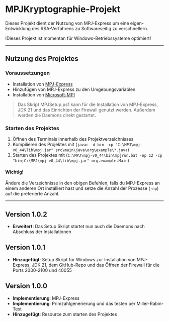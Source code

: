 # MPJKryptographie-Projekt

Dieses Projekt dient der Nutzung von MPJ-Express um eine eigen-Entwicklung des RSA-Verfahrens zu Softwareseitig
zu verschnellern.

!Dieses Projekt ist momentan für Windows-Betriebssysteme optimiert!

________________

## Nutzung des Projektes
### Voraussetzungen
- Installation von [MPJ-Express](https://mpj-express.org/)
- Hinzufügen von MPJ-Express zu den Umgebungsvariablen
- Installation von [Microsoft-MPI](https://learn.microsoft.com/de-de/message-passing-interface/microsoft-mpi)
> Das Skript MPJSetup.ps1 kann für die Installation von MPJ-Express, JDK 21 und das Einrichten der Firewall genutzt werden. Außerdem werden die Daemons direkt gestartet.

### Starten des Projektes
1. Öffnen des Terminals innerhalb des Projektverzeichnisses
2. Kompilieren des Projektes mit (`javac -d bin -cp "C:\MPJ\mpj-v0_44\lib\mpj.jar" src\main\java\org\example\*.java`)
3. Starten des Projektes mit (`C:\MPJ\mpj-v0_44\bin\mpjrun.bat -np 12 -cp "bin;C:\MPJ\mpj-v0_44\lib\mpj.jar" org.example.Main`)

#### Wichtig!
Ändere die Verzeichnisse in den obigen Befehlen, falls du MPJ-Express an einem anderen Ort installiert hast
und setze die Anzahl der Prozesse (`-np`) auf die preferierte Anzahl.
________________
## Version 1.0.2
- **Erweitert**: Das Setup Skript startet nun auch die Daemons nach Abschluss der Installationen

## Version 1.0.1
- **Hinzugefügt**: Setup Skript für Windows zur Installation von MPJ-Express, JDK 21, dem GitHub-Repo und das Öffnen der Firewall für die Ports 2000-2100 und 40055

## Version 1.0.0
- **Implementierung**: MPJ-Express
- **Implementierung**: Primzahlgenerierung und das testen per Miller-Rabin-Test
- **Hinzugefügt**: Resource zum starten des Projektes
